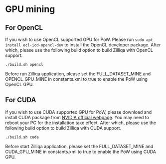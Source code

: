 # GPU mining

## For OpenCL

If you wish to use OpenCL supported GPU for PoW. Please run `sudo apt install ocl-icd-opencl-dev` to install the OpenCL developer package. After which, please use the following build option to build Zilliqa with OpenCL support.
```
./build.sh opencl
```
Before run Zilliqa application, please set the FULL_DATASET_MINE and OPENCL_GPU_MINE in constants.xml to true to enable the PoW using OpenCL GPU.
## For CUDA

If you wish to use CUDA supported GPU for PoW, please download and install CUDA package from [NVIDIA official webpage](https://developer.nvidia.com/cuda-downloads). You may need to reboot your PC for the installation take effect. After which, please use the following build option to build Zilliqa with CUDA support.
```
./build.sh cuda
```
Before start Zilliqa application, please set the FULL_DATASET_MINE and CUDA_GPU_MINE in constants.xml to true to enable the PoW using CUDA GPU.